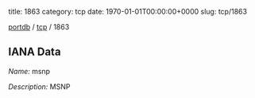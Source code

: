 title: 1863
category: tcp
date: 1970-01-01T00:00:00+0000
slug: tcp/1863

[portdb](/) / [tcp](/category/tcp.html) / 1863


## IANA Data

_Name:_ msnp

_Description:_ MSNP

